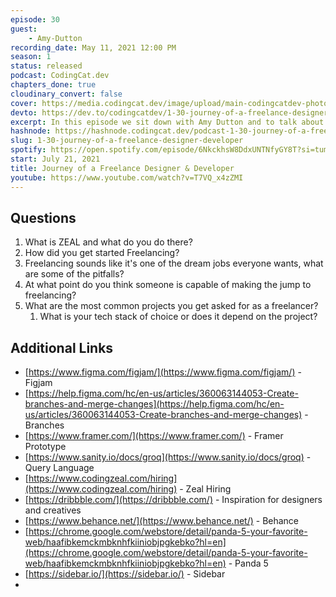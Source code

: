 ```yaml
---
episode: 30
guest: 
    - Amy-Dutton
recording_date: May 11, 2021 12:00 PM
season: 1
status: released
podcast: CodingCat.dev
chapters_done: true
cloudinary_convert: false
cover: https://media.codingcat.dev/image/upload/main-codingcatdev-photo/vbex1zxomeoo0wjzyhhr.png
devto: https://dev.to/codingcatdev/1-30-journey-of-a-freelance-designer-developer-3a4p
excerpt: In this episode we sit down with Amy Dutton and to talk about freelancing and what it takes to be a designer and developer. We also talk about working for Zeal and making her awesome channel Self Teach Me.
hashnode: https://hashnode.codingcat.dev/podcast-1-30-journey-of-a-freelance-designer-developer
slug: 1-30-journey-of-a-freelance-designer-developer
spotify: https://open.spotify.com/episode/6NkckhsW8DdxUNTNfyGY8T?si=tumVwEApThKlYEZhn8WwCg
start: July 21, 2021
title: Journey of a Freelance Designer & Developer
youtube: https://www.youtube.com/watch?v=T7VQ_x4zZMI
---
```

## Questions

1. What is ZEAL and what do you do there?
2. How did you get started Freelancing?
3. Freelancing sounds like it's one of the dream jobs everyone wants, what are some of the pitfalls?
4. At what point do you think someone is capable of making the jump to freelancing?
5. What are the most common projects you get asked for as a freelancer? 
    1. What is your tech stack of choice or does it depend on the project?

## Additional Links

- [https://www.figma.com/figjam/](https://www.figma.com/figjam/) - Figjam
- [https://help.figma.com/hc/en-us/articles/360063144053-Create-branches-and-merge-changes](https://help.figma.com/hc/en-us/articles/360063144053-Create-branches-and-merge-changes) - Branches
- [https://www.framer.com/](https://www.framer.com/) - Framer Prototype
- [https://www.sanity.io/docs/groq](https://www.sanity.io/docs/groq) - Query Language
- [https://www.codingzeal.com/hiring](https://www.codingzeal.com/hiring) - Zeal Hiring
- [https://dribbble.com/](https://dribbble.com/) - Inspiration for designers and creatives
- [https://www.behance.net/](https://www.behance.net/) - Behance
- [https://chrome.google.com/webstore/detail/panda-5-your-favorite-web/haafibkemckmbknhfkiiniobjpgkebko?hl=en](https://chrome.google.com/webstore/detail/panda-5-your-favorite-web/haafibkemckmbknhfkiiniobjpgkebko?hl=en) - Panda 5
- [https://sidebar.io/](https://sidebar.io/) - Sidebar
-